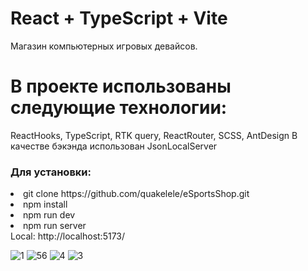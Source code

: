 # React + TypeScript + Vite

<p>Магазин компьютерных игровых девайсов.
</p>
<h1>В проекте использованы следующие технологии:</h1>
<p>ReactHooks, TypeScript, RTK query, ReactRouter, SCSS, AntDesign
В качестве бэкэнда использован JsonLocalServer</p>

<h3>Для установки:</h3>

<li>git clone https://github.com/quakelele/eSportsShop.git</li>  
<li>npm install</li>
<li>npm run dev</li>
<li>npm run server</li>
Local: http://localhost:5173/
<br>

 ![1](https://github.com/quakelele/deviceShop/assets/154896596/c56c3d50-9e0d-4153-9490-23289c71836a)
![56](https://github.com/quakelele/deviceShop/assets/154896596/48cf67fe-18a7-4f8c-b684-a4dc7601c154)
![4](https://github.com/quakelele/deviceShop/assets/154896596/b12e9bbd-850b-4b77-b426-27c788f0ba30)
![3](https://github.com/quakelele/deviceShop/assets/154896596/116e5c1c-ed17-4365-9c76-078d67b1ff0c)
